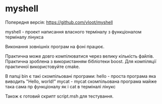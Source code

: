 # myshell
Попередня версія: https://github.com/vloot/myshell

myshell - проект написання власного терміналу з функціоналом терміналу лінукса

Виконання зовнішніх програм на фоні працює.

Практична може довго компілюватися через велику кількість файлів.
Практична зроблена з використанням бібліотеки boost.
Для компіляції практичної використовуйте cmake.

В папці bin є такі скомпільовані програми:
hello - проста програма яка виводить "Hello, world!"
mycat - mycat скомпільована програма майже така сама пр функціоналу як і cat в терміналі лінукс

Також є готовий скрипт script.msh для тестування.
